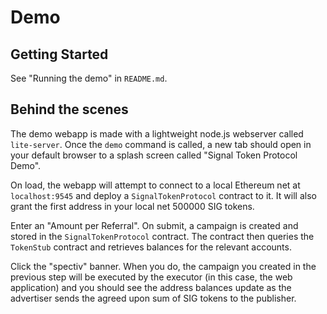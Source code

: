 # Demo

## Getting Started

See "Running the demo" in `README.md`.

## Behind the scenes

The demo webapp is made with a lightweight node.js webserver called `lite-server`. Once the `demo`
command is called, a new tab should open in your default browser to a splash screen called "Signal
Token Protocol Demo".

On load, the webapp will attempt to connect to a local Ethereum net at `localhost:9545` and deploy a
`SignalTokenProtocol` contract to it. It will also grant the first address in your local net
500000 SIG tokens.

Enter an "Amount per Referral". On submit, a campaign is created and stored in the
`SignalTokenProtocol` contract. The contract then queries the `TokenStub` contract and retrieves
 balances for the relevant accounts.

Click the "spectiv" banner. When you do, the campaign you created in the previous step will be
executed by the executor (in this case, the web application) and you should see the address
balances update as the advertiser sends the agreed upon sum of SIG tokens to the publisher.
